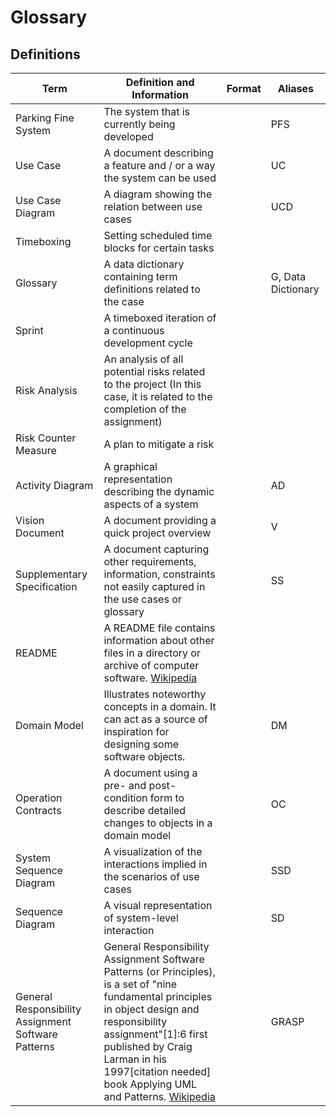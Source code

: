 # Glossary

## Definitions

| Term                                                | Definition and Information                                                                                                                                                                                                                                                                                                                  | Format | Aliases            |
| --------------------------------------------------- | ------------------------------------------------------------------------------------------------------------------------------------------------------------------------------------------------------------------------------------------------------------------------------------------------------------------------------------------- | ------ | ------------------ |
| Parking Fine System                                 | The system that is currently being developed                                                                                                                                                                                                                                                                                                |        | PFS                |
| Use Case                                            | A document describing a feature and / or a way the system can be used                                                                                                                                                                                                                                                                       |        | UC                 |
| Use Case Diagram                                    | A diagram showing the relation between use cases                                                                                                                                                                                                                                                                                            |        | UCD                |
| Timeboxing                                          | Setting scheduled time blocks for certain tasks                                                                                                                                                                                                                                                                                             |
| Glossary                                            | A data dictionary containing term definitions related to the case                                                                                                                                                                                                                                                                           |        | G, Data Dictionary |
| Sprint                                              | A timeboxed iteration of a continuous development cycle                                                                                                                                                                                                                                                                                     |
| Risk Analysis                                       | An analysis of all potential risks related to the project (In this case, it is related to the completion of the assignment)                                                                                                                                                                                                                 |
| Risk Counter Measure                                | A plan to mitigate a risk                                                                                                                                                                                                                                                                                                                   |
| Activity Diagram                                    | A graphical representation describing the dynamic aspects of a system                                                                                                                                                                                                                                                                       |        | AD                 |
| Vision Document                                     | A document providing a quick project overview                                                                                                                                                                                                                                                                                               |        | V                  |
| Supplementary Specification                         | A document capturing other requirements, information, constraints not easily captured in the use cases or glossary                                                                                                                                                                                                                          |        | SS                 |
| README                                              | A README file contains information about other files in a directory or archive of computer software. [Wikipedia](https://en.wikipedia.org/wiki/README)                                                                                                                                                                                      |
| Domain Model                                        | Illustrates noteworthy concepts in a domain. It can act as a source of inspiration for designing some software objects.                                                                                                                                                                                                                     |        | DM                 |
| Operation Contracts                                 | A document using a pre- and post-condition form to describe detailed changes to objects in a domain model                                                                                                                                                                                                                                   |        | OC                 |
| System Sequence Diagram                             | A visualization of the interactions implied in the scenarios of use cases                                                                                                                                                                                                                                                                   |        | SSD                |
| Sequence Diagram                                    | A visual representation of system-level interaction                                                                                                                                                                                                                                                                                         |        | SD                 |
| General Responsibility Assignment Software Patterns | General Responsibility Assignment Software Patterns (or Principles), is a set of "nine fundamental principles in object design and responsibility assignment"[1]:6 first published by Craig Larman in his 1997[citation needed] book Applying UML and Patterns. [Wikipedia](<https://en.wikipedia.org/wiki/GRASP_(object-oriented_design)>) |        | GRASP              |
